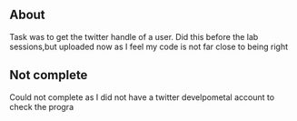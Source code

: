 ## About 
Task was to get the twitter handle of a user. Did this before the lab sessions,but uploaded now as I feel my code is not far close to being right
## Not complete
Could not complete as I did not have a twitter develpometal account to check the progra

